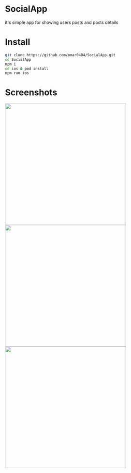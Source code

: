 # SocialApp
it's simple app for showing users posts and posts details

# Install

```bash
git clone https://github.com/omar0404/SocialApp.git
cd SocialApp
npm i
cd ios & pod install
npm run ios
```

# Screenshots
<div>
<img src="https://user-images.githubusercontent.com/64747363/194698419-8a2cf780-e0cf-4613-9d6a-3cadc1c2cbdd.png" height="auto" width="400" >
<img src="https://user-images.githubusercontent.com/64747363/194698420-3e2489e1-c02a-4f50-b48c-da6f4df5f408.png" height="auto" width="400" >
<img src="https://user-images.githubusercontent.com/64747363/194698421-cad47a46-0e4f-4c9b-9265-e76a48786232.png" height="auto" width="400" >
</div>
